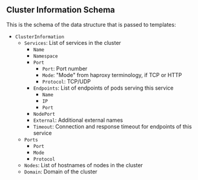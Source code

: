 ## Cluster Information Schema

This is the schema of the data structure that is passed to templates:

* `ClusterInformation`
  * `Services`: List of services in the cluster
    * `Name`
    * `Namespace`
    * `Port`
      * `Port`: Port number
      * `Mode`: "Mode" from haproxy terminology, if TCP or HTTP
      * `Protocol`: TCP/UDP
    * `Endpoints`: List of endpoints of pods serving this service
      * `Name`
      * `IP`
      * `Port`
    * `NodePort`
    * `External`: Additional external names
    * `Timeout`: Connection and response timeout for endpoints of this service
  * `Ports`
    * `Port`
    * `Mode`
    * `Protocol`
  * `Nodes`: List of hostnames of nodes in the cluster
  * `Domain`: Domain of the cluster
